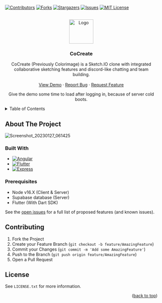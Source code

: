 <!-- PROJECT SHIELDS -->

[![Contributors][contributors-shield]][contributors-url]
[![Forks][forks-shield]][forks-url]
[![Stargazers][stars-shield]][stars-url]
[![Issues][issues-shield]][issues-url]
[![MIT License][license-shield]][license-url]


<a name="readme-top"></a>
<!-- PROJECT LOGO -->
<br />
<div align="center">
  <a href="https://github.com/strixsc/cocreate">
    <img src="https://strix.site/assets/cocreate.svg" alt="Logo" width="80" height="80">
  </a>

<h3 align="center">CoCreate</h3>

  <p align="center">
    CoCreate (Previously Colorimage) is a Sketch.IO clone with integrated collaborative sketching features and discord-like chatting and team building.
    <br />
    <br />
    <a href="https://co-create-strixsc.vercel.app">View Demo</a>
    ·
    <a href="https://github.com/strixsc/cocreate/issues">Report Bug</a>
    ·
    <a href="https://github.com/strixsc/cocreate/issues">Request Feature</a>
  </p>
  
  <p>
  Give the demo some time to load after logging in, because of server cold boots.
  </p>
</div>



<!-- TABLE OF CONTENTS -->
<details>
  <summary>Table of Contents</summary>
  <ol>
    <li>
      <a href="#about-the-project">About The Project</a>
      <ul>
        <li><a href="#built-with">Built With</a></li>
      </ul>
    </li>
    <li>
      <a href="#getting-started">Getting Started</a>
      <ul>
        <li><a href="#prerequisites">Prerequisites</a></li>
        <li><a href="#installation">Installation</a></li>
      </ul>
    </li>
    <li><a href="#usage">Usage</a></li>
    <li><a href="#roadmap">Roadmap</a></li>
    <li><a href="#contributing">Contributing</a></li>
    <li><a href="#license">License</a></li>
    <li><a href="#contact">Contact</a></li>
    <li><a href="#acknowledgments">Acknowledgments</a></li>
  </ol>
</details>

<!-- ABOUT THE PROJECT -->
## About The Project

![Screenshot_20230127_061425](https://user-images.githubusercontent.com/29717413/215226529-34330e20-9f1a-4368-aa4b-9f6c7f81b574.png)

### Built With

* [![Angular][Angular.io]][Angular-url]
* [![Flutter][Flutter.dev]][Flutter-url]
* [![Express][Express.js]][Express-url]


### Prerequisites

- Node v16.X (Client & Server)
- Supabase database (Server) 
- Flutter (With Dart SDK)

See the [open issues](https://github.com/strixsc/cocreate/issues) for a full list of proposed features (and known issues).

## Contributing

1. Fork the Project
2. Create your Feature Branch (`git checkout -b feature/AmazingFeature`)
3. Commit your Changes (`git commit -m 'Add some AmazingFeature'`)
4. Push to the Branch (`git push origin feature/AmazingFeature`)
5. Open a Pull Request

## License

See `LICENSE.txt` for more information.

<!-- MARKDOWN LINKS & IMAGES -->
<!-- https://www.markdownguide.org/basic-syntax/#reference-style-links -->
[contributors-shield]: https://img.shields.io/github/contributors/strixsc/cocreate.svg?style=for-the-badge
[contributors-url]: https://github.com/strixsc/cocreate/graphs/contributors
[forks-shield]: https://img.shields.io/github/forks/strixsc/cocreate.svg?style=for-the-badge
[forks-url]: https://github.com/strixsc/cocreate/network/members
[stars-shield]: https://img.shields.io/github/stars/strixsc/cocreate.svg?style=for-the-badge
[stars-url]: https://github.com/strixsc/cocreate/stargazers
[issues-shield]: https://img.shields.io/github/issues/strixsc/cocreate.svg?style=for-the-badge
[issues-url]: https://github.com/strixsc/cocreate/issues
[license-shield]: https://img.shields.io/github/license/strixsc/cocreate.svg?style=for-the-badge
[license-url]: https://github.com/strixsc/cocreate/blob/master/LICENSE.txt
[Angular.io]: https://img.shields.io/badge/Angular-DD0031?style=for-the-badge&logo=angular&logoColor=white
[Flutter.dev]: https://img.shields.io/badge/Flutter-3378db?style=for-the-badge&logo=flutter&logoColor=white
[Express.js]: https://img.shields.io/badge/Express-FFFFFF?style=for-the-badge&logo=express&logoColor=black
[Angular-url]: https://angular.io/
[Express-url]: https://expressjs.com/
[Flutter-url]: https://flutter.dev/

<p align="right">(<a href="#readme-top">back to top</a>)</p>
